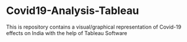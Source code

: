 # Covid19-Analysis-Tableau
This is repository contains a visual/graphical representation of Covid-19 effects on India with the help of Tableau Software 
